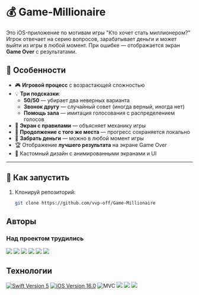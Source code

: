 # 💰 Game-Millionaire

Это iOS-приложение по мотивам игры "Кто хочет стать миллионером?"  
Игрок отвечает на серию вопросов, зарабатывает деньги и может выйти из игры в любой момент. При ошибке — отображается экран **Game Over** с результатами.

## 📱 Особенности

- 🎮 **Игровой процесс** с возрастающей сложностью
- 💡 **Три подсказки**:
  - **50/50** — убирает два неверных варианта
  - **Звонок другу** — случайный совет (иногда верный, иногда нет)
  - **Помощь зала** — имитация голосования с распределением голосов
- 📘 **Экран с правилами** — объясняет механику игры
- 💾 **Продолжение с того же места** — прогресс сохраняется локально
- 💸 **Забрать деньги** — можно в любой момент игры
- 🏆 Отображение **лучшего результата** на экране Game Over
- 🎨 Кастомный дизайн с анимированными экранами и UI
---

## 🚀 Как запустить

1. Клонируй репозиторий:

   ```bash
   git clone https://github.com/vvp-off/Game-Millionaire
## Авторы
### Над проектом трудились
<p align="left"> 
<a href="https://github.com/vvp-off/">
<img src="https://img.shields.io/badge/VP-white?style=plastic"/></a>
<a href="https://github.com/BakharovskyKS"> 
<img src="https://img.shields.io/badge/BakharovskyKS-green?style=plastic"/></a>
<a href="https://github.com/MaryRodionova">
<img src="https://img.shields.io/badge/MaryRodionova-pink?style=plastic"/></a>
<a href="https://github.com/SuvorovSergeyS">
<img src="https://img.shields.io/badge/SuvorovSergeyS-blue?style=plastic"/></a>
<a href="https://github.com/Marat-FMK">
<img src="https://img.shields.io/badge/MaratFMK-purple?style=plastic"/></a>
<a href="https://github.com/nurislam-kenzheyev22">
<img src="https://img.shields.io/badge/NurislamKenzheyev-orange?style=plastic"/></a>
</p>

## Технологии 
<p align="left"> 
<a href="https://swift.org">
<img src="https://img.shields.io/badge/Swift-5-orange" alt="Swift Version 5" /></a>
<a href="https://developer.apple.com/ios/">
<img src="https://img.shields.io/badge/iOS-16.0%2B-success" alt="iOS Version 16.0"/></a>
<img src="https://img.shields.io/badge/MVC-ff69b4" alt="MVC" /></a>
<img src="https://img.shields.io/badge/UIKit-blue?style=plastic"/></a>
<img src="https://img.shields.io/badge/UserDefaults-red"/></a>
<img src="https://img.shields.io/badge/Localization-yellow?style=plastic"/></a>
</p>
